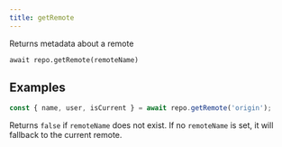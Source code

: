```yaml
---
title: getRemote
---
```


<div class="lead">Returns metadata about a remote</div>

`await repo.getRemote(remoteName)`

## Examples

```javascript
const { name, user, isCurrent } = await repo.getRemote('origin');
```

Returns `false` if `remoteName` does not exist. If no `remoteName` is set, it
will fallback to the current remote.
